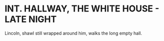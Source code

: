# INT. HALLWAY, THE WHITE HOUSE - LATE NIGHT

Lincoln, shawl still wrapped around him, walks the long empty
hall.
